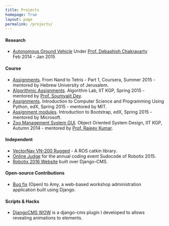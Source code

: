 ```yaml
---
title: Projects
homepage: True
layout: page
permalink: /projects/
---
```


#### Research

 *  [Autonomous Ground Vehicle](/AGV/)
    Under [Prof. Debashish Chakravarty](http://www1.iitkgp.ac.in/fac-profiles/showprofile.php?empcode=bUmVT&depts_name=MI)  
    Feb 2014 - Jan 2015

#### Course

 *  [Assignments](https://github.com/narayanaditya95/mooc/tree/master/coursera/nand2tetris1).
    From Nand to Tetris - Part 1, Coursera, Summer 2015 - mentored by Hebrew University of Jerusalem.
 *  [Algorithmic Assignments](https://github.com/narayanaditya95/CS29003).
    Algorithm Lab, IIT KGP, Spring 2015 - mentored by [Prof. Soumyajit Dey](http://cse.iitkgp.ac.in/~soumya/).
 *  [Assignments](https://github.com/narayanaditya95/mooc/tree/master/edx/MITx-6.00.1x).
    Introduction to Computer Science and Programming Using Python, edX, Spring 2015 - mentored by MIT.
 *  [Assignment modules](https://github.com/narayanaditya95/mooc/tree/master/edx/Microsoft-DEV203x).
    Introduction to Bootstrap, edX, Spring 2015 - mentored by Microsoft.
 *  [Zoo Management System GUI](https://github.com/narayanaditya95/zooManagementAssignment).
    Object Oriented System Design, IIT KGP, Autumn 2014 - mentored by [Prof. Rajeev Kumar](http://cse.iitkgp.ac.in/~rkumar/).

#### Independent

 *  [VectorNav VN-200 Rugged](https://github.com/narayanaditya95/vn200) - A ROS catkin library.
 *  [Online Judge](https://github.com/Robotix/sudocode-online-judge) for the annual coding event Sudocode of Robotix 2015.
 *  [Robotix 2016 Website](https://github.com/narayanaditya95/Robotix) built over Django-CMS.

#### Open-source Contributions

 *  [Bug fix](https://github.com/swcarpentry/amy/pull/238) (Open) to Amy, a web-based workshop administration application built using Django.

#### Scripts & Hacks

 *  [DjangoCMS WOW](https://blog.narayanaditya.in/djangocms-wow-62b0e7f2e419) is a django-cms plugin I developed to allows revealing animations to elements.
